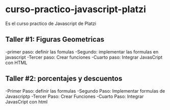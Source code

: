 # curso-practico-javascript-platzi
Es el curso practico de Javascript de Platzi

## Taller #1: Figuras Geometricas

-primer paso: definir las fomulas
-Segundo: implementar las formulas en javascript
-Tercer paso: Crear funciones
-Cuarto paso: Integrar JavasCript con HTML

## Taller #2: porcentajes y descuentos
-Primer Paso: definir las formulas
-Segundo Paso: Implementar formulas de Javascriptp
-Tercer Paso: Crear Funciones
-Cuarto Paso: Integrar JavasCript con html
